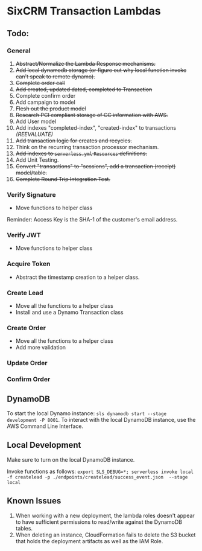 # SixCRM Transaction Lambdas

## Todo:

### General

1.  ~~Abstract/Normalize the Lambda Response mechanisms.~~
2.  ~~Add local dynamodb storage (or figure out why local function invoke can't speak to remote dynamo).~~
3.  ~~Complete order call~~
4.  ~~Add created, updated dated, completed to Transaction~~
5.  Complete confirm order
6.  Add campaign to model
7.  ~~Flesh out the product model~~
8.  ~~Research PCI compliant storage of CC information with AWS.~~
9.  Add User model
10.  Add indexes "completed-index", "created-index" to transactions *(REEVALUATE)*
11.  ~~Add transaction logic for creates and recycles.~~
12.  Think on the recurring transaction processor mechanism.
13.  ~~Add indexes to `serverless.yml` `Resources` definitions.~~ 
14.  Add Unit Testing.
15.  ~~Convert "transactions" to "sessions", add a transaction (receipt) model/table.~~
16.  ~~Complete Round Trip Integration Test.~~

### Verify Signature

* Move functions to helper class

Reminder:  Access Key is the SHA-1  of the customer's email address.

### Verify JWT

* Move functions to helper class

### Acquire Token

* Abstract the timestamp creation to a helper class.

### Create Lead

* Move all the functions to a helper class
* Install and use a Dynamo Transaction class

### Create Order

* Move all the functions to a helper class
* Add more validation

### Update Order
### Confirm Order



## DynamoDB

To start the local Dynamo instance: `sls dynamodb start --stage development -P 8001`.  To interact with the local DynamoDB instance, use the AWS Command Line Interface.  

## Local Development

Make sure to turn on the local DynamoDB instance.

Invoke functions as follows: `export SLS_DEBUG=*; serverless invoke local -f createlead -p ./endpoints/createlead/success_event.json  --stage local`

## Known Issues

1.  When working with a new deployment, the lambda roles doesn't appear to have sufficient permissions to read/write against the DynamoDB tables.
2.  When deleting an instance, CloudFormation fails to delete the S3 bucket that holds the deployment artifacts as well as the IAM Role.

